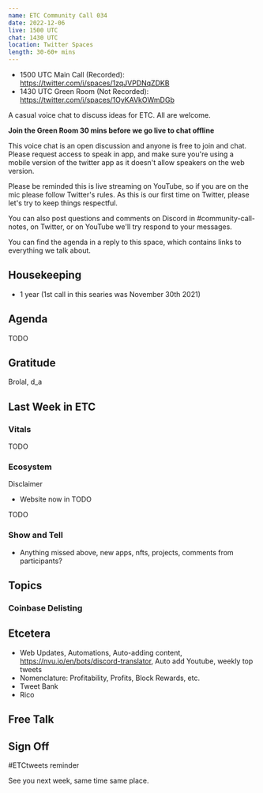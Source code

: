 ```yaml
---
name: ETC Community Call 034
date: 2022-12-06
live: 1500 UTC
chat: 1430 UTC
location: Twitter Spaces
length: 30-60+ mins
---
```


- 1500 UTC Main Call (Recorded): https://twitter.com/i/spaces/1zqJVPDNqZDKB
- 1430 UTC Green Room (Not Recorded): https://twitter.com/i/spaces/1OyKAVkOWmDGb

A casual voice chat to discuss ideas for ETC. All are welcome.

**Join the Green Room 30 mins before we go live to chat offline**

This voice chat is an open discussion and anyone is free to join and chat. Please request access to speak in app, and make sure you're using a mobile version of the twitter app as it doesn't allow speakers on the web version.

Please be reminded this is live streaming on YouTube, so if you are on the mic please follow Twitter's rules. As this is our first time on Twitter, please let's try to keep things respectful.

You can also post questions and comments on Discord in #community-call-notes, on Twitter, or on YouTube we'll try respond to your messages.

You can find the agenda in a reply to this space, which contains links to everything we talk about.

## Housekeeping

- 1 year (1st call in this searies was November 30th 2021)

## Agenda

TODO

## Gratitude

Brolal, d_a

## Last Week in ETC

### Vitals

TODO 

### Ecosystem

Disclaimer

- Website now in TODO

TODO

### Show and Tell

- Anything missed above, new apps, nfts, projects, comments from participants?

## Topics

### Coinbase Delisting

## Etcetera

- Web Updates, Automations, Auto-adding content, https://nvu.io/en/bots/discord-translator, Auto add Youtube, weekly top tweets
- Nomenclature: Profitability, Profits, Block Rewards, etc.
- Tweet Bank
- Rico

## Free Talk

## Sign Off

#ETCtweets reminder

See you next week, same time same place.
